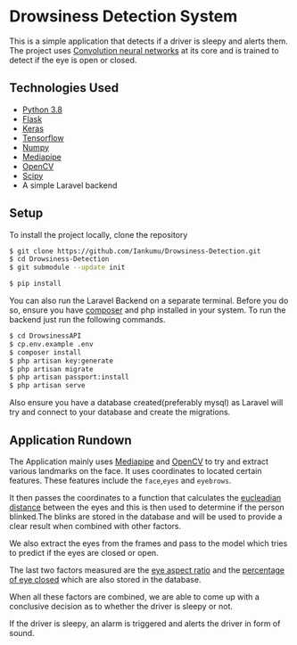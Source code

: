 # Drowsiness Detection System

This is a simple application that detects if a driver is sleepy and alerts them. The project uses [Convolution neural networks](https://towardsdatascience.com/a-comprehensive-guide-to-convolutional-neural-networks-the-eli5-way-3bd2b1164a53) at its core and is trained to detect if the eye is open or closed.

## Technologies Used

- [Python 3.8](https://www.python.org/)
- [Flask](https://flask.palletsprojects.com/)
- [Keras](https://keras.io/)
- [Tensorflow](https://www.tensorflow.org/)
- [Numpy](https://numpy.org/)
- [Mediapipe](https://mediapipe.dev/)
- [OpenCV](https://opencv.org/)
- [Scipy](https://docs.scipy.org)
- A simple Laravel backend

## Setup

To install the project locally, clone the repository

```bash
$ git clone https://github.com/Iankumu/Drowsiness-Detection.git
$ cd Drowsiness-Detection
$ git submodule --update init

$ pip install
```

You can also run the Laravel Backend on a separate terminal. Before you do so, ensure you have [composer](https://getcomposer.org/) and php installed in your system. To run the backend just run the following commands.

```bash
$ cd DrowsinessAPI
$ cp.env.example .env
$ composer install
$ php artisan key:generate
$ php artisan migrate
$ php artisan passport:install
$ php artisan serve
```

Also ensure you have a database created(preferably mysql) as Laravel will try and connect to your database and create the migrations.

## Application Rundown

The Application mainly uses [Mediapipe](https://mediapipe.dev/) and [OpenCV](https://opencv.org/) to try and extract various landmarks on the face. It uses coordinates to located certain features. These features include the `face`,`eyes` and `eyebrows`.

It then passes the coordinates to a function that calculates the [eucleadian distance](https://en.wikipedia.org/wiki/Euclidean_distance) between the eyes and this is then used to determine if the person blinked.The blinks are stored in the database and will be used to provide a clear result when combined with other factors.

We also extract the eyes from the frames and pass to the model which tries to predict if the eyes are closed or open.

The last two factors measured are the [eye aspect ratio](https://www.ncbi.nlm.nih.gov/pmc/articles/PMC9044337/) and the [percentage of eye closed](https://iopscience.iop.org/article/10.1088/1742-6596/1090/1/012037/pdf) which are also stored in the database.

When all these factors are combined, we are able to come up with a conclusive decision as to whether the driver is sleepy or not.

If the driver is sleepy, an alarm is triggered and alerts the driver in form of sound.
